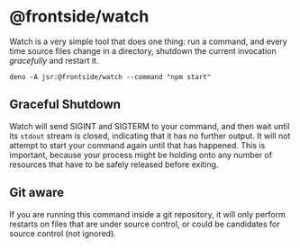 # @frontside/watch

Watch is a very simple tool that does one thing: run a command, and every time
source files change in a directory, shutdown the current invocation _gracefully_
and restart it.

```
deno -A jsr:@frontside/watch --command "npm start"
```

## Graceful Shutdown

Watch will send SIGINT and SIGTERM to your command, and then wait until its
`stdout` stream is closed, indicating that it has no further output. It will not
attempt to start your command again until that has happened. This is important,
because your process might be holding onto any number of resources that have to
be safely released before exiting.

## Git aware

If you are running this command inside a git repository, it will only perform
restarts on files that are under source control, or could be candidates for
source control (not ignored).
